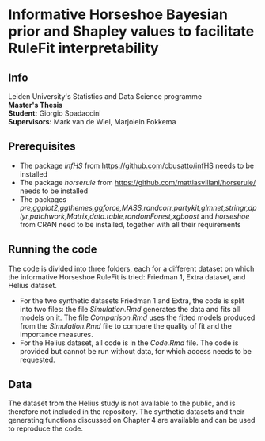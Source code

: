 # Informative Horseshoe Bayesian prior and Shapley values to facilitate RuleFit interpretability

## Info

Leiden University's Statistics and Data Science programme  
**Master's Thesis**  
**Student:** Giorgio Spadaccini  
**Supervisors:** Mark van de Wiel, Marjolein Fokkema  

## Prerequisites

- The package _infHS_ from https://github.com/cbusatto/infHS needs to be installed
- The package _horserule_ from https://github.com/mattiasvillani/horserule/ needs to be installed
- The packages _pre,ggplot2,ggthemes,ggforce,MASS,randcorr,partykit,glmnet,stringr,dplyr,patchwork,Matrix,data.table,randomForest,xgboost_ and _horseshoe_ from CRAN need to be installed, together with all their requirements

## Running the code

The code is divided into three folders, each for a different dataset on which the informative Horseshoe RuleFit is tried: Friedman 1, Extra dataset, and Helius dataset.

- For the two synthetic datasets Friedman 1 and Extra, the code is split into two files: the file _Simulation.Rmd_ generates the data and fits all models on it. The file _Comparison.Rmd_ uses the fitted models produced from the _Simulation.Rmd_ file to compare the quality of fit and the importance measures.
- For the Helius dataset, all code is in the _Code.Rmd_ file. The code is provided but cannot be run without data, for which access needs to be requested.

## Data

The dataset from the Helius study is not available to the public, and is therefore not included in the repository. The synthetic datasets and their generating functions discussed on Chapter 4 are available and can be used to reproduce the code.
